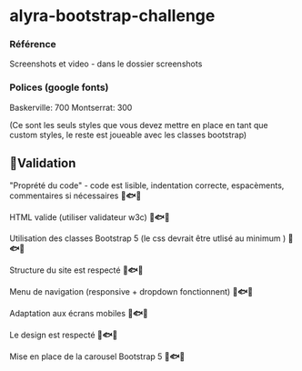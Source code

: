# alyra-bootstrap-challenge

### Référence

Screenshots et video - dans le dossier screenshots

### Polices (google fonts)

Baskerville: 700
Montserrat: 300

(Ce sont les seuls styles que vous devez mettre en place en tant que custom styles,
le reste est joueable avec les classes bootstrap)

## 🚀Validation

"Proprété du code" - code est lisible, indentation correcte, espacèments, commentaires si nécessaires **🦐🐟🦈**

HTML valide (utiliser validateur w3c) **🦐🐟🦈**

Utilisation des classes Bootstrap 5 (le css devrait être utlisé au minimum ) **🦐🐟🦈**

Structure du site est respecté **🦐🐟🦈**

Menu de navigation (responsive + dropdown fonctionnent) **🦐🐟🦈**

Adaptation aux écrans mobiles **🦐🐟🦈**

Le design est respecté **🦐🐟🦈**

Mise en place de la carousel Bootstrap 5 **🦐🐟🦈**
